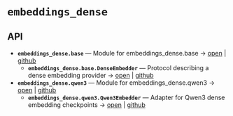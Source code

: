 # `embeddings_dense`

<!-- START doctoc generated TOC please keep comment here to allow auto update -->
<!-- END doctoc generated TOC please keep comment here to allow auto update -->

## API
- **`embeddings_dense.base`** — Module for embeddings_dense.base → [open](vscode://file//home/paul/kgfoundry/src/embeddings_dense/base.py:1:1) | [github](https://github.com/paul-heyse/kgfoundry/blob/bbe46d64bb20742ed5b90f0a5a2b129f408689dc/src/embeddings_dense/base.py#L1)
  - **`embeddings_dense.base.DenseEmbedder`** — Protocol describing a dense embedding provider → [open](vscode://file//home/paul/kgfoundry/src/embeddings_dense/base.py:15:1) | [github](https://github.com/paul-heyse/kgfoundry/blob/bbe46d64bb20742ed5b90f0a5a2b129f408689dc/src/embeddings_dense/base.py#L15-L23)
- **`embeddings_dense.qwen3`** — Module for embeddings_dense.qwen3 → [open](vscode://file//home/paul/kgfoundry/src/embeddings_dense/qwen3.py:1:1) | [github](https://github.com/paul-heyse/kgfoundry/blob/bbe46d64bb20742ed5b90f0a5a2b129f408689dc/src/embeddings_dense/qwen3.py#L1)
  - **`embeddings_dense.qwen3.Qwen3Embedder`** — Adapter for Qwen3 dense embedding checkpoints → [open](vscode://file//home/paul/kgfoundry/src/embeddings_dense/qwen3.py:8:1) | [github](https://github.com/paul-heyse/kgfoundry/blob/bbe46d64bb20742ed5b90f0a5a2b129f408689dc/src/embeddings_dense/qwen3.py#L8-L11)
